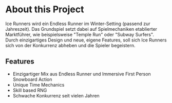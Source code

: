 # About this Project

Ice Runners wird ein Endless Runner im Winter-Setting (passend zur Jahreszeit). Das Grundspiel setzt dabei auf Spielmechaniken etablierter Marktführer, wie beispielsweise "Temple Run" oder "Subway Surfers". Durch einzigartiges Design und neue, eigene Features, soll sich Ice Runners sich von der Konkurrenz abheben und die Spieler begeistern.

## Features

- Einzigartiger Mix aus Endless Runner und Immersive First Person Snowboard Action
- Unique Time Mechanics
- Skill based RNG
- Schwache Konkurrenz seit vielen Jahren
